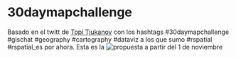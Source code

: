 # 30daymapchallenge
 Basado en el twitt de [Topi Tjukanov](https://twitter.com/tjukanov/status/1187713840550744066?s=20) con los hashtags #30daymapchallenge #gischat #geography #cartography #dataviz  a los que sumo #rspatial #rspatial_es  por ahora.
Esta es la ![propuesta](https://twitter.com/tjukanov/status/1187713840550744066/photo/1) a partir del 1 de noviembre 
